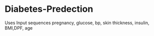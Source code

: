 # Diabetes-Predection
Uses Input sequences pregnancy, glucose, bp, skin thickness, insulin, BMI,DPF, age
